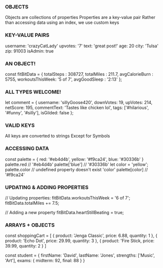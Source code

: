### OBJECTS

Objects are collections of properties
Properties are a key-value pair
Rather than accessing data using an index,
we use custom keys

### KEY-VALUE PAIRS

username: 'crazyCatLady'
upvotes: '7'
text: 'great post!'
age: 20
city: 'Tulsa'
zip: 91003
isAdmin: true

### AN OBJECT!

const fitBitData = {
totalSteps : 308727,
totalMiles : 211.7,
avgCalorieBurn : 5755,
workoutsThisWeek: '5 of 7',
avgGoodSleep : '2:13'
};

### ALL TYPES WELCOME!

let comment = {
username: 'sillyGoose420',
downVotes: 19,
upVotes: 214,
netScore: 195,
commentText: 'Tastes like chicken lol',
tags: ['#hilarious', '#funny', '#silly'],
isGilded: false
};

### VALID KEYS

All keys are converted to strings
Except for Symbols

### ACCESSING DATA

const palette = {
red: '#eb4d4b',
yellow: '#f9ca24',
blue: '#30336b'
}
palette.red // '#eb4d4b'
palette['blue'] // '#30336b'
let color = 'yellow';
palette.color // undefined property doesn't exist 'color'
palette[color] // '#f9ca24'

### UPDATING & ADDING PROPERTIES

// Updating properties:
fitBitData.workoutsThisWeek = '6 of 7';
fitBitData.totalMiles += 7.5;

// Adding a new property
fitBitData.heartStillBeating = true;

### ARRAYS + OBJECTS

const shoppingCart = [
{
product: 'Jenga Classic',
price: 6.88,
quantity: 1
},
{
product: 'Echo Dot',
price: 29.99,
quantity: 3
},
{
product: 'Fire Stick,
price: 39.99,
quantity: 2
}
]

const student = {
firstName: 'David',
lastName: 'Jones',
strengths: ['Music', 'Art'],
exams: {
midterm: 92,
final: 88
}
}
